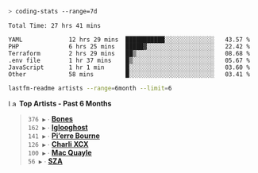 ```zsh
> coding-stats --range=7d
```

<!--START_SECTION:waka-->

```text
Total Time: 27 hrs 41 mins

YAML             12 hrs 29 mins  ███████████░░░░░░░░░░░░░░   43.57 %
PHP              6 hrs 25 mins   █████▓░░░░░░░░░░░░░░░░░░░   22.42 %
Terraform        2 hrs 29 mins   ██▒░░░░░░░░░░░░░░░░░░░░░░   08.68 %
.env file        1 hr 37 mins    █▒░░░░░░░░░░░░░░░░░░░░░░░   05.67 %
JavaScript       1 hr 1 min      █░░░░░░░░░░░░░░░░░░░░░░░░   03.60 %
Other            58 mins         █░░░░░░░░░░░░░░░░░░░░░░░░   03.41 %
```

<!--END_SECTION:waka-->

```zsh
lastfm-readme artists --range=6month --limit=6
```

<!--START_LASTFM_ARTISTS:{"period": "6month", "rows": 6}-->
<a href="https://last.fm" target="_blank"><img src="https://user-images.githubusercontent.com/17434202/215290617-e793598d-d7c9-428f-9975-156db1ba89cc.svg" alt="Last.fm Logo" width="18" height="13"/></a> **Top Artists - Past 6 Months**

> `376 ▶️` ∙ **[Bones](https://www.last.fm/music/Bones)**<br/>
> `162 ▶️` ∙ **[Iglooghost](https://www.last.fm/music/Iglooghost)**<br/>
> `141 ▶️` ∙ **[Pi’erre Bourne](https://www.last.fm/music/Pi%E2%80%99erre+Bourne)**<br/>
> `126 ▶️` ∙ **[Charli XCX](https://www.last.fm/music/Charli+XCX)**<br/>
> `100 ▶️` ∙ **[Mac Quayle](https://www.last.fm/music/Mac+Quayle)**<br/>
> `56 ▶️` ∙ **[SZA](https://www.last.fm/music/SZA)**<br/>
<!--END_LASTFM_ARTISTS-->
